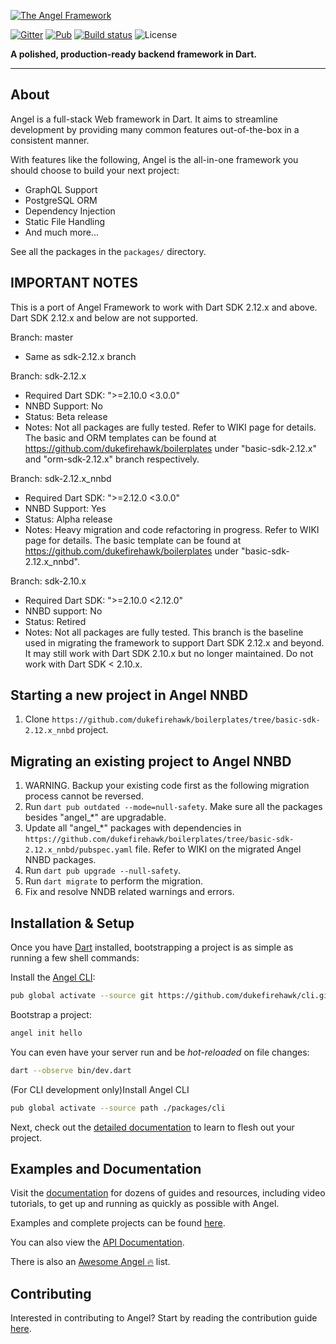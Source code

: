 [![The Angel Framework](https://angel-dart.github.io/assets/images/logo.png)](https://angel-dart.dev)

[![Gitter](https://img.shields.io/gitter/room/nwjs/nw.js.svg)](https://gitter.im/angel_dart/discussion)
[![Pub](https://img.shields.io/pub/v/angel_framework.svg)](https://pub.dartlang.org/packages/angel_framework)
[![Build status](https://travis-ci.org/angel-dart/framework.svg?branch=master)](https://travis-ci.org/angel-dart/framework)
![License](https://img.shields.io/github/license/angel-dart/framework.svg)

**A polished, production-ready backend framework in Dart.**

-----
## About
Angel is a full-stack Web framework in Dart. It aims to
streamline development by providing many common features
out-of-the-box in a consistent manner.

With features like the following, Angel is the all-in-one framework you should choose to build your next project:
* GraphQL Support
* PostgreSQL ORM
* Dependency Injection
* Static File Handling
* And much more...

See all the packages in the `packages/` directory.

## IMPORTANT NOTES
This is a port of Angel Framework to work with Dart SDK 2.12.x and above. Dart SDK 2.12.x and below are not supported.

Branch: master
- Same as sdk-2.12.x branch

Branch: sdk-2.12.x
- Required Dart SDK: ">=2.10.0 <3.0.0"
- NNBD Support: No
- Status: Beta release
- Notes: Not all packages are fully tested. Refer to WIKI page for details. The basic and ORM templates can be found at https://github.com/dukefirehawk/boilerplates under "basic-sdk-2.12.x" and "orm-sdk-2.12.x" branch respectively. 

Branch: sdk-2.12.x_nnbd
- Required Dart SDK: ">=2.12.0 <3.0.0"
- NNBD Support: Yes
- Status: Alpha release
- Notes: Heavy migration and code refactoring in progress. Refer to WIKI page for details. The basic template can be found at https://github.com/dukefirehawk/boilerplates under "basic-sdk-2.12.x_nnbd".

Branch: sdk-2.10.x 
- Required Dart SDK: ">=2.10.0 <2.12.0"
- NNBD support: No
- Status: Retired
- Notes: Not all packages are fully tested. This branch is the baseline used in migrating the framework to support Dart SDK 2.12.x and beyond. It may still work with Dart SDK 2.10.x but no longer maintained. Do not work with Dart SDK < 2.10.x. 

## Starting a new project in Angel NNBD
1. Clone `https://github.com/dukefirehawk/boilerplates/tree/basic-sdk-2.12.x_nnbd` project.

## Migrating an existing project to Angel NNBD
1. WARNING. Backup your existing code first as the following migration process cannot be reversed.
2. Run `dart pub outdated --mode=null-safety`. Make sure all the packages besides "angel_*" are upgradable.
3. Update all "angel_*" packages with dependencies in `https://github.com/dukefirehawk/boilerplates/tree/basic-sdk-2.12.x_nnbd/pubspec.yaml` file. Refer to WIKI on the migrated Angel NNBD packages.
4. Run `dart pub upgrade --null-safety`.
5. Run `dart migrate` to perform the migration.
6. Fix and resolve NNDB related warnings and errors.

## Installation & Setup

Once you have [Dart](https://www.dartlang.org/) installed, bootstrapping a project is as simple as running a few shell commands:

Install the [Angel CLI](https://github.com/dukefirehawk/cli):

```bash
pub global activate --source git https://github.com/dukefirehawk/cli.git
```

Bootstrap a project:

```bash
angel init hello
```

You can even have your server run and be *hot-reloaded* on file changes:

```bash
dart --observe bin/dev.dart
```

(For CLI development only)Install Angel CLI

```bash
pub global activate --source path ./packages/cli
```

Next, check out the [detailed documentation](https://docs.angel-dart.dev/v/2.x) to learn to flesh out your project.

## Examples and Documentation
Visit the [documentation](https://docs.angel-dart.dev/v/2.x)
for dozens of guides and resources, including video tutorials,
to get up and running as quickly as possible with Angel.

Examples and complete projects can be found
[here](https://github.com/angel-dart/examples-v2).


You can also view the [API Documentation](http://www.dartdocs.org/documentation/angel_framework/latest).

There is also an [Awesome Angel :fire:](https://github.com/angel-dart/awesome-angel) list.

## Contributing
Interested in contributing to Angel? Start by reading the contribution guide [here](CONTRIBUTING.md).
